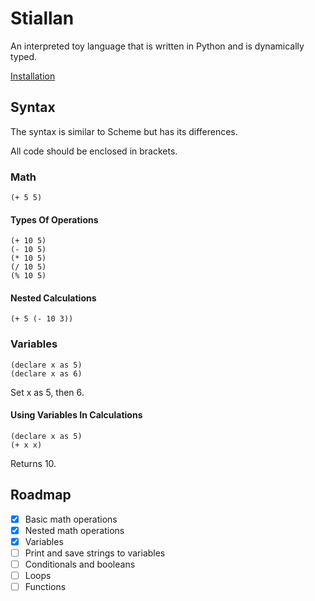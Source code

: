 # Stiallan
An interpreted toy language that is written in Python and is dynamically typed.

[Installation](docs/Installation.md)

## Syntax
The syntax is similar to Scheme but has its differences.

All code should be enclosed in brackets.

### Math
```
(+ 5 5)
```

#### Types Of Operations
```
(+ 10 5)
(- 10 5)
(* 10 5)
(/ 10 5)
(% 10 5)
```

#### Nested Calculations
```
(+ 5 (- 10 3))
```

### Variables

```
(declare x as 5)
(declare x as 6)
```
Set x as 5, then 6.

#### Using Variables In Calculations
```
(declare x as 5)
(+ x x)
```
Returns 10.

## Roadmap
- [x]  Basic math operations
- [x]  Nested math operations
- [x]  Variables
- [ ]  Print and save strings to variables
- [ ]  Conditionals and booleans
- [ ]  Loops
- [ ]  Functions

